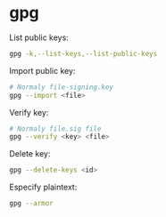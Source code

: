 # gpg

List public keys:

```bash
gpg -k,--list-keys,--list-public-keys
```

Import public key:

```bash
# Normaly file-signing.key
gpg --import <file>
```

Verify key:

```bash
# Normaly file.sig file
gpg --verify <key> <file>
```

Delete key:

```bash
gpg --delete-keys <id>
```

Especify plaintext:

```bash
gpg --armor
```

